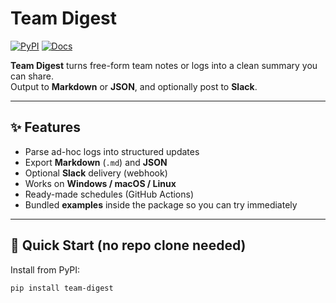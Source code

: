 # Team Digest

[![PyPI](https://img.shields.io/pypi/v/team-digest.svg)](https://pypi.org/project/team-digest/)
[![Docs](https://img.shields.io/badge/docs-MkDocs-blue.svg)](https://anurajdeol90.github.io/team-digest/)

**Team Digest** turns free-form team notes or logs into a clean summary you can share.  
Output to **Markdown** or **JSON**, and optionally post to **Slack**.

---

## ✨ Features

- Parse ad-hoc logs into structured updates
- Export **Markdown** (`.md`) and **JSON**
- Optional **Slack** delivery (webhook)
- Works on **Windows / macOS / Linux**
- Ready-made schedules (GitHub Actions)
- Bundled **examples** inside the package so you can try immediately

---

## 🚀 Quick Start (no repo clone needed)

Install from PyPI:

```bash
pip install team-digest
